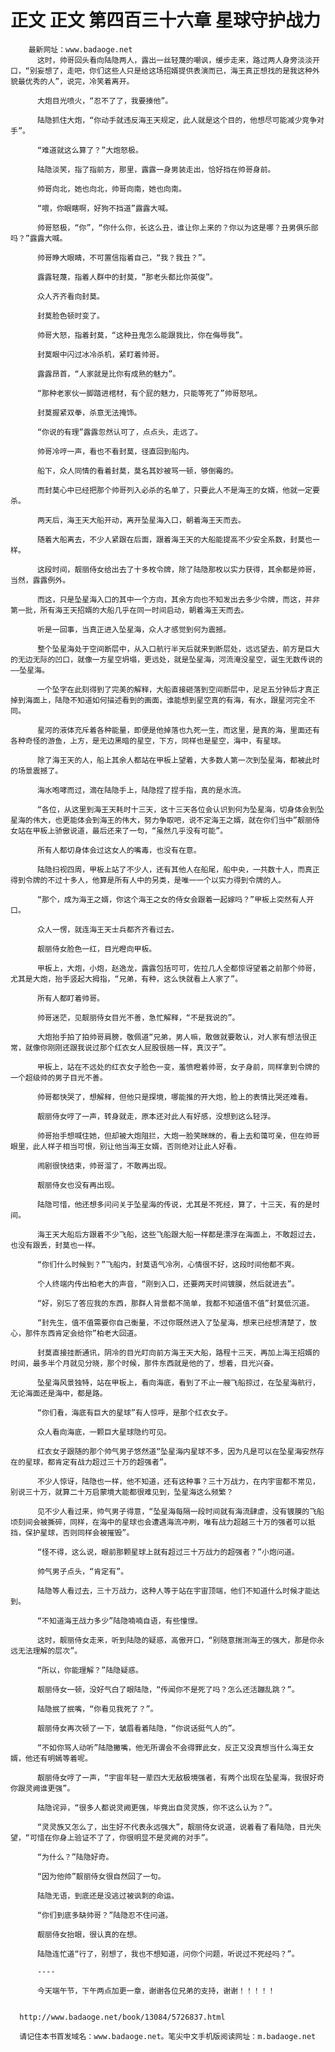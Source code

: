 # 正文 正文 第四百三十六章 星球守护战力
        最新网址：www.badaoge.net
          这时，帅哥回头看向陆隐两人，露出一丝轻蔑的嘲讽，缓步走来，路过两人身旁淡淡开口，“别妄想了，走吧，你们这些人只是给这场招婿提供表演而已，海王真正想找的是我这种外貌最优秀的人”，说完，冷笑着离开。
      
          大炮目光喷火，“忍不了了，我要揍他”。
      
          陆隐抓住大炮，“你动手就违反海王天规定，此人就是这个目的，他想尽可能减少竞争对手”。
      
          “难道就这么算了？”大炮怒极。
      
          陆隐淡笑，指了指前方，那里，露露一身男装走出，恰好挡在帅哥身前。
      
          帅哥向北，她也向北，帅哥向南，她也向南。
      
          “喂，你眼瞎啊，好狗不挡道”露露大喊。
      
          帅哥怒极，“你”，“你什么你，长这么丑，谁让你上来的？你以为这是哪？丑男俱乐部吗？”露露大喊。
      
          帅哥睁大眼睛，不可置信指着自己，“我？我丑？”。
      
          露露轻蔑，指着人群中的封莫，“那老头都比你英俊”。
      
          众人齐齐看向封莫。
      
          封莫脸色顿时变了。
      
          帅哥大怒，指着封莫，“这种丑鬼怎么能跟我比，你在侮辱我”。
      
          封莫眼中闪过冰冷杀机，紧盯着帅哥。
      
          露露昂首，“人家就是比你有成熟的魅力”。
      
          “那种老家伙一脚踏进棺材，有个屁的魅力，只能等死了”帅哥怒吼。
      
          封莫握紧双拳，杀意无法掩饰。
      
          “你说的有理”露露忽然认可了，点点头，走远了。
      
          帅哥冷哼一声，看也不看封莫，径直回到船内。
      
          船下，众人同情的看着封莫，莫名其妙被骂一顿，够倒霉的。
      
          而封莫心中已经把那个帅哥列入必杀的名单了，只要此人不是海王的女婿，他就一定要杀。
      
          两天后，海王天大船开动，离开坠星海入口，朝着海王天而去。
      
          随着大船离去，不少人紧跟在后面，跟着海王天的大船能提高不少安全系数，封莫也一样。
      
          这段时间，靓丽侍女给出去了十多枚令牌，除了陆隐那枚以实力获得，其余都是帅哥，当然，露露例外。
      
          而这，只是坠星海入口的其中一个方向，其余方向也不知发出去多少令牌，而这，并非第一批，所有海王天招婿的大船几乎在同一时间启动，朝着海王天而去。
      
          听是一回事，当真正进入坠星海，众人才感觉到何为震撼。
      
          整个坠星海处于空间断层中，从入口航行半天后就来到断层处，远远望去，前方是巨大的无边无际的凹口，就像一方星空坍塌，更远处，就是坠星海，河流淹没星空，诞生无数传说的——坠星海。
      
          一个坠字在此刻得到了完美的解释，大船直接砸落到空间断层中，足足五分钟后才真正掉到海面上，陆隐不知道如何描述看到的画面，谁能想到星空真的有海，有水，跟星河完全不同。
      
          星河的液体充斥着各种能量，即便是他掉落也九死一生，而这里，是真的海，里面还有各种奇怪的游鱼，上方，是无边黑暗的星空，下方，同样也是星空，海中，有星球。
      
          除了海王天的人，船上其余人都站在甲板上望着，大多数人第一次到坠星海，都被此时的场景震撼了。
      
          海水咆哮而过，滴在陆隐手上，陆隐捏了捏手指，真的是水流。
      
          “各位，从这里到海王天耗时十三天，这十三天各位会认识到何为坠星海，切身体会到坠星海的伟大，也更能体会到海王的伟大，努力争取吧，说不定海王之婿，就在你们当中”靓丽侍女站在甲板上骄傲说道，最后还来了一句，“虽然几乎没有可能”。
      
          所有人都切身体会过这女人的嘴毒，也没有在意。
      
          陆隐扫视四周，甲板上站了不少人，还有其他人在船尾，船中央，一共数十人，而真正得到令牌的不过十多人，他算是所有人中的另类，是唯一一个以实力得到令牌的人。
      
          “那个，成为海王之婿，你这个海王之女的侍女会跟着一起嫁吗？”甲板上突然有人开口。
      
          众人一愣，就连海王天士兵都齐齐看过去。
      
          靓丽侍女脸色一红，目光瞪向甲板。
      
          甲板上，大炮，小炮，赵逸龙，露露包括可可，佐拉几人全都惊讶望着之前那个帅哥，尤其是大炮，抬手竖起大拇指，“兄弟，有种，这么快就看上人家了”。
      
          所有人都盯着帅哥。
      
          帅哥迷茫，见靓丽侍女目光不善，急忙解释，“不是我说的”。
      
          大炮抬手拍了拍帅哥肩膀，敬佩道“兄弟，男人嘛，敢做就要敢认，对人家有想法很正常，就像你刚刚还跟我说过那个红衣女人屁股很翘一样，真汉子”。
      
          甲板上，站在不远处的红衣女子脸色一变，羞愤瞪着帅哥，女子身前，同样拿到令牌的一个超级帅的男子目光不善。
      
          帅哥都快哭了，想解释，但他只是探境，哪能推的开大炮，脸上的表情比哭还难看。
      
          靓丽侍女哼了一声，转身就走，原本还对此人有好感，没想到这么轻浮。
      
          帅哥抬手想喊住她，但却被大炮阻拦，大炮一脸笑眯眯的，看上去和蔼可亲，但在帅哥眼里，此人样子相当可恨，别让他当海王女婿，否则绝对让此人好看。
      
          闹剧很快结束，帅哥溜了，不敢再出现。
      
          靓丽侍女也没有再出现。
      
          陆隐可惜，他还想多问问关于坠星海的传说，尤其是不死经，算了，十三天，有的是时间。
      
          海王天大船后方跟着不少飞船，这些飞船跟大船一样都是漂浮在海面上，不敢超过去，也没有跟丢，封莫也一样。
      
          “你们什么时候到？”飞船内，封莫语气冷冽，心情很不好，这段时间他都不爽。
      
          个人终端内传出柏老大的声音，“刚到入口，还要两天时间镀膜，然后就进去”。
      
          “好，别忘了答应我的东西，那群人背景都不简单，我都不知道值不值”封莫低沉道。
      
          “封先生，值不值需要你自己衡量，不过你既然进入了坠星海，想来已经想清楚了，放心，那件东西肯定会给你”柏老大回道。
      
          封莫直接挂断通讯，阴冷的目光盯向前方海王天大船，路程十三天，再加上海王招婿的时间，最多半个月就见分晓，那个时候，那件东西就是他的了，想着，目光兴奋。
      
          坠星海风景独特，站在甲板上，看向海底，看到了不止一艘飞船掠过，在坠星海航行，无论海面还是海中，都是路。
      
          “你们看，海底有巨大的星球”有人惊呼，是那个红衣女子。
      
          众人看向海底，一颗巨大星球隐约可见。
      
          红衣女子跟随的那个帅气男子悠然道“坠星海内星球不多，因为凡是可以在坠星海安然存在的星球，都肯定有战力超过三十万的超强者”。
      
          不少人惊讶，陆隐也一样，他不知道，还有这种事？三十万战力，在内宇宙都不常见，别说三十万，就算二十万启蒙境大能都很难见到，坠星海这么频繁？
      
          见不少人看过来，帅气男子得意，“坠星海每隔一段时间就有海流肆虐，没有镀膜的飞船顷刻间会被撕碎，同样，在海中的星球也会遭遇海流冲刷，唯有战力超越三十万的强者可以抵挡，保护星球，否则同样会被摧毁”。
      
          “怪不得，这么说，眼前那颗星球上就有超过三十万战力的超强者？”小炮问道。
      
          帅气男子点头，“肯定有”。
      
          陆隐等人看过去，三十万战力，这种人等于站在宇宙顶端，他们不知道什么时候才能达到。
      
          “不知道海王战力多少”陆隐喃喃自语，有些憧憬。
      
          这时，靓丽侍女走来，听到陆隐的疑惑，高傲开口，“别随意揣测海王的强大，那是你永远无法理解的层次”。
      
          “所以，你能理解？”陆隐疑惑。
      
          靓丽侍女一顿，没好气白了眼陆隐，“传闻你不是死了吗？怎么还活蹦乱跳？”。
      
          陆隐抿了抿嘴，“你看见我死了？”。
      
          靓丽侍女再次顿了一下，皱眉看着陆隐，“你说话挺气人的”。
      
          “不如你骂人动听”陆隐撇嘴，他无所谓会不会得罪此女，反正又没真想当什么海王女婿，他还有明嫣等着呢。
      
          靓丽侍女哼了一声，“宇宙年轻一辈四大无敌极境强者，有两个出现在坠星海，我很好奇你跟灵阙谁更强”。
      
          陆隐诧异，“很多人都说灵阙更强，毕竟出自灵灵族，你不这么认为？”。
      
          “灵灵族又怎么了，出生好不代表永远强大”，靓丽侍女说道，说着看了看陆隐，目光失望，“可惜在你身上验证不了了，你很明显不是灵阙的对手”。
      
          “为什么？”陆隐好奇。
      
          “因为他帅”靓丽侍女很自然回了一句。
      
          陆隐无语，到底还是没逃过被讽刺的命运。
      
          “你们到底多缺帅哥？”陆隐忍不住问道。
      
          靓丽侍女抬眼，很认真的在想。
      
          陆隐连忙道“行了，别想了，我也不想知道，问你个问题，听说过不死经吗？”。
      
          ----
      
          今天端午节，下午两点加更一章，谢谢各位兄弟的支持，谢谢！！！！！
      
      
      http://www.badaoge.net/book/13084/5726837.html
      
      请记住本书首发域名：www.badaoge.net。笔尖中文手机版阅读网址：m.badaoge.net
